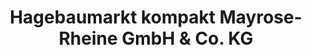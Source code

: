 ---
title: "Hagebaumarkt kompakt Mayrose-Rheine GmbH & Co. KG"
url: /rheine/hagebaumarkt-kompakt-mayrose-rheine-gmbh-und-co-kg/
shop: Baumarkt
---